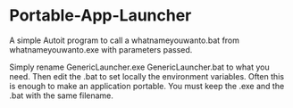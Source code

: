# Portable-App-Launcher
A simple Autoit program to call a whatnameyouwanto.bat from whatnameyouwanto.exe with parameters passed.

Simply rename GenericLauncher.exe GenericLauncher.bat to what you need.    Then
edit the .bat to set locally the environment variables. Often this is enough to
make an application portable. You must keep the .exe and the .bat with the same filename.